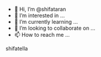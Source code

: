 - 👋 Hi, I’m @shifataran
- 👀 I’m interested in ...
- 🌱 I’m currently learning ...
- 💞️ I’m looking to collaborate on ...
- 📫 How to reach me ...

<!---
shifataran/shifataran is a ✨ special ✨ repository because its `README.md` (this file) appears on your GitHub profile.
You can click the Preview link to take a look at your changes.
--->
shifatella
